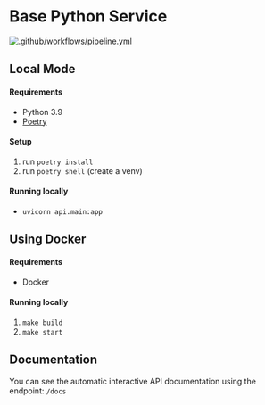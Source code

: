 # Base Python Service

[![.github/workflows/pipeline.yml](https://github.com/Team-Lisa/python-service/actions/workflows/pipeline.yml/badge.svg?branch=master)](https://github.com/Team-Lisa/python-service/actions/workflows/pipeline.yml)

## Local Mode

#### Requirements

- Python 3.9
- [Poetry](https://python-poetry.org/docs/#installation)

#### Setup
1. run ```poetry install``` 
2. run ```poetry shell``` (create a venv)

#### Running locally
- ```uvicorn api.main:app```

## Using Docker

#### Requirements
- Docker

#### Running locally

1. ```make build``` 
2. ```make start```


## Documentation
You can see the automatic interactive API documentation using the endpoint: ```/docs```






